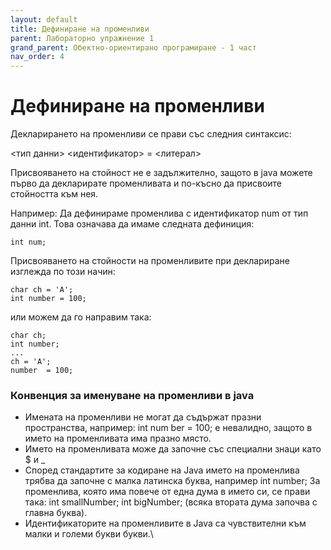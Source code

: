 ```yaml
---
layout: default
title: Дефиниране на променливи
parent: Лабораторно упражнение 1
grand_parent: Обектно-ориентирано програмиране - 1 част
nav_order: 4
---
```


# Дефиниране на променливи

Декларирането на променливи се прави със следния синтаксис:


<тип данни> <идентификатор> = <литерал>


Присвояването на стойност не е задължително, защото в java можете първо да декларирате променливата и по-късно да присвоите стойността към нея.


Например: Да дефинираме променлива с идентификатор num от тип данни int. Това означава да имаме следната дефиниция:


```
int num;
```


Присвояването на стойности на променливите при деклариране изглежда по този начин:


```
char ch = 'A';
int number = 100;
```


или можем да го направим така:


```
char ch;
int number;
...
ch = 'A';
number  = 100;
```


### Конвенция за именуване на променливи в java


* Имената на променливи не могат да съдържат празни пространства, например: int num ber = 100; е невалидно, защото в името на променливата има празно място.
* Името на променливата може да започне със специални знаци като $ и \_
* Според стандартите за кодиране на Java името на променлива трябва да започне с малка латинска буква, например int number; За променлива, която има повече от една дума в името си, се прави така: int smallNumber; int bigNumber; (всяка втората дума започва с главна буква).
* Идентификаторите на променливите в Java са чувствителни към малки и големи букви букви.\
